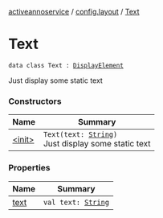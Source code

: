[activeannoservice](../../index.md) / [config.layout](../index.md) / [Text](./index.md)

# Text

`data class Text : `[`DisplayElement`](../-display-element.md)

Just display some static text

### Constructors

| Name | Summary |
|---|---|
| [&lt;init&gt;](-init-.md) | `Text(text: `[`String`](https://kotlinlang.org/api/latest/jvm/stdlib/kotlin/-string/index.html)`)`<br>Just display some static text |

### Properties

| Name | Summary |
|---|---|
| [text](text.md) | `val text: `[`String`](https://kotlinlang.org/api/latest/jvm/stdlib/kotlin/-string/index.html) |
